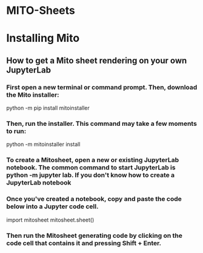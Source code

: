 # MITO-Sheets

# Installing Mito
## How to get a Mito sheet rendering on your own JupyterLab

### First open a new terminal or command prompt. Then, download the Mito installer:

python -m pip install mitoinstaller

### Then, run the installer. This command may take a few moments to run:

python -m mitoinstaller install


### To create a Mitosheet, open a new or existing JupyterLab notebook. The common command to start JupyterLab is python -m jupyter lab. If you don't know how to create a JupyterLab notebook

### Once you've created a notebook, copy and paste the code below into a Jupyter code cell.

import mitosheet
mitosheet.sheet()

### Then run the Mitosheet generating code by clicking on the code cell that contains it and pressing Shift + Enter.

